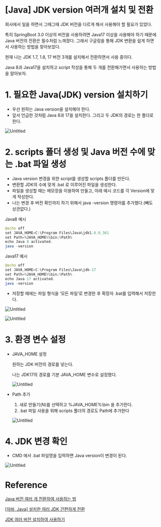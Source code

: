 # [Java] JDK version 여러개 설치 및 전환

회사에서 일을 하면서 그때그때 JDK 버전을 다르게 해서 사용해야 할 필요가 있었다.

특히 SpringBoot 3.0 이상의 버전을 사용하려면 Java17 이상을 사용해야 하기 때문에 Java 버전의 전환은 필수처럼 느껴졌다. 그래서 구글링을 통해 JDK 변환을 쉽게 하면서 사용하는 방법을 찾아보았다.

현재 나는 JDK 1.7, 1.8, 17 버전 3개를 설치해서 전환하면서 사용 중이다.

Java 8과 Java17을 설치하고 script 작성을 통해 두 개를 전환해가면서 사용하는 방법을 알아보자.

# 1. 필요한 Java(JDK) version 설치하기

- 우선 원하는 Java version을 설치해야 한다.
- 앞서 언급한 것처럼 Java 8과 17을 설치한다. 그리고 두 JDK의 경로는 한 폴더로 한다.

![Untitled](%5BJava%5D%20JDK%20version%20%E1%84%8B%E1%85%A7%E1%84%85%E1%85%A5%E1%84%80%E1%85%A2%20%E1%84%89%E1%85%A5%E1%86%AF%E1%84%8E%E1%85%B5%20%E1%84%86%E1%85%B5%E1%86%BE%20%E1%84%8C%E1%85%A5%E1%86%AB%E1%84%92%E1%85%AA%E1%86%AB%20b948af8eec844e63bd0d477993f979ef/Untitled.png)

# 2. scripts 폴더 생성 및 Java 버전 수에 맞는 .bat 파일 생성

- Java version 변경을 위한 script를 생성할 scripts 폴더를 만든다.
- 변환할 JDK의 수에 맞게 .bat 로 이루어진 파일을 생성한다.
- 파일을 생성할 때는 메모장을 이용하여 만들고, 아래 예시 코드를 각 Version에 맞게 작성한다.
- 나는 변경 후 버전 확인까지 하기 위해서 java -version 명령어를 추가했다.(빼도 상관없다.)

Java8 예시

```java
@echo off
set JAVA_HOME=C:\Program Files\Java\jdk1.8.0_361
set Path=%JAVA_HOME%\bin;%Path%
echo Java 8 activated.
java -version
```

Java17 예시

```java
@echo off
set JAVA_HOME=C:\Program Files\Java\jdk-17
set Path=%JAVA_HOME%\bin;%Path%
echo Java 17 activated.
java -version
```

- 저장할 때에는 파일 형식을 ‘모든 파일’로 변경한 후 확장자 .bat를 입력해서 저장한다.

![Untitled](%5BJava%5D%20JDK%20version%20%E1%84%8B%E1%85%A7%E1%84%85%E1%85%A5%E1%84%80%E1%85%A2%20%E1%84%89%E1%85%A5%E1%86%AF%E1%84%8E%E1%85%B5%20%E1%84%86%E1%85%B5%E1%86%BE%20%E1%84%8C%E1%85%A5%E1%86%AB%E1%84%92%E1%85%AA%E1%86%AB%20b948af8eec844e63bd0d477993f979ef/Untitled%201.png)

![Untitled](%5BJava%5D%20JDK%20version%20%E1%84%8B%E1%85%A7%E1%84%85%E1%85%A5%E1%84%80%E1%85%A2%20%E1%84%89%E1%85%A5%E1%86%AF%E1%84%8E%E1%85%B5%20%E1%84%86%E1%85%B5%E1%86%BE%20%E1%84%8C%E1%85%A5%E1%86%AB%E1%84%92%E1%85%AA%E1%86%AB%20b948af8eec844e63bd0d477993f979ef/Untitled%202.png)

# 3. 환경 변수 설정

- JAVA_HOME 설정
    
    원하는 JDK 버전의 경로를 넣는다.
    
    나는 JDK17의 경로를 기본 JAVA_HOME 변수로 설정했다.
    
    ![Untitled](%5BJava%5D%20JDK%20version%20%E1%84%8B%E1%85%A7%E1%84%85%E1%85%A5%E1%84%80%E1%85%A2%20%E1%84%89%E1%85%A5%E1%86%AF%E1%84%8E%E1%85%B5%20%E1%84%86%E1%85%B5%E1%86%BE%20%E1%84%8C%E1%85%A5%E1%86%AB%E1%84%92%E1%85%AA%E1%86%AB%20b948af8eec844e63bd0d477993f979ef/Untitled%203.png)
    

- Path 추가
    1. 새로 만들기(N)를 선택하고 %JAVA_HOME%\bin 을 추가한다.
    2. .bat 파일 사용을 위해 scripts 폴더의 경로도 Path에 추가한다
    
    ![Untitled](%5BJava%5D%20JDK%20version%20%E1%84%8B%E1%85%A7%E1%84%85%E1%85%A5%E1%84%80%E1%85%A2%20%E1%84%89%E1%85%A5%E1%86%AF%E1%84%8E%E1%85%B5%20%E1%84%86%E1%85%B5%E1%86%BE%20%E1%84%8C%E1%85%A5%E1%86%AB%E1%84%92%E1%85%AA%E1%86%AB%20b948af8eec844e63bd0d477993f979ef/Untitled%204.png)
    

# 4. JDK 변경 확인

- CMD 에서 .bat 파일명을 입력하면 Java version이 변경이 된다.

![Untitled](%5BJava%5D%20JDK%20version%20%E1%84%8B%E1%85%A7%E1%84%85%E1%85%A5%E1%84%80%E1%85%A2%20%E1%84%89%E1%85%A5%E1%86%AF%E1%84%8E%E1%85%B5%20%E1%84%86%E1%85%B5%E1%86%BE%20%E1%84%8C%E1%85%A5%E1%86%AB%E1%84%92%E1%85%AA%E1%86%AB%20b948af8eec844e63bd0d477993f979ef/Untitled%205.png)

# Reference

[Java 버전 여러 개 전환하여 사용하는 법](https://almond0115.tistory.com/entry/Java-버전-여러-개-전환하여-사용하는-법)

[[자바, Java] 설치한 여러 JDK 간편하게 전환](https://computer-science-student.tistory.com/467)

[JDK 여러 버전 설치하여 사용하기](https://velog.io/@heyhighbyee/JDK-여러-버전-설치하여-사용하기)